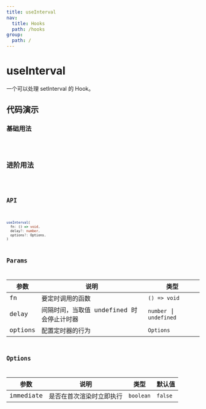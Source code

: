```yaml
---
title: useInterval
nav:
  title: Hooks
  path: /hooks
group:
  path: /
---
```


# useInterval

一个可以处理 setInterval 的 Hook。

## 代码演示

### 基础用法

<code src="./demo/demo01.tsx" />

## 进阶用法

<code src="./demo/demo02.tsx" />

## API

```ts

useInterval(
  fn: () => void, 
  delay?: number,
  options?: Options,
)
```

## Params

|参数|说明|类型|
|---|---|---|
|fn|要定时调用的函数|`() => void`|
|delay|间隔时间，当取值 undefined 时会停止计时器|`number` \| `undefined`|
|options|配置定时器的行为|`Options`|

## Options

|参数|说明|类型|默认值|
|---|---|---|---|
|immediate|是否在首次渲染时立即执行|`boolean`|`false`|
